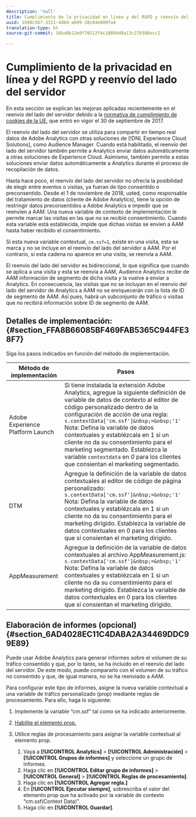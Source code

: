 ```yaml
---
description: 'null'
title: Cumplimiento de la privacidad en línea y del RGPD y reenvío del lado del servidor
uuid: 1b90c567-3321-4dbd-a699-38c04e809fa4
translation-type: ht
source-git-commit: 16ba0b12e0f70112f4c10804d0a13c278388ecc2

---
```



# Cumplimiento de la privacidad en línea y del RGPD y reenvío del lado del servidor

En esta sección se explican las mejoras aplicadas recientemente en el reenvío del lado del servidor debido a la [normativa de cumplimiento de cookies de la UE](https://ec.europa.eu/ipg/basics/legal/cookies/index_en.htm), que entró en vigor el 30 de septiembre de 2017.

El reenvío del lado del servidor se utiliza para compartir en tiempo real datos de Adobe Analytics con otras soluciones de [!DNL Experience Cloud Solutions], como Audience Manager. Cuando está habilitado, el reenvío del lado del servidor también permite a Analytics enviar datos automáticamente a otras soluciones de Experience Cloud. Asimismo, también permite a estas soluciones enviar datos automáticamente a Analytics durante el proceso de recopilación de datos.

Hasta hace poco, el reenvío del lado del servidor no ofrecía la posibilidad de elegir entre eventos o visitas, ya fueran de tipo consentido o preconsentido. Desde el 1 de noviembre de 2018, usted, como responsable del tratamiento de datos (cliente de Adobe Analytics), tiene la opción de restringir datos preconsentidos a Adobe Analytics e impedir que se reenvíen a AAM. Una nueva variable de contexto de implementación le permite marcar las visitas en las que no se recibió consentimiento. Cuando esta variable está establecida, impide que dichas visitas se envíen a AAM hasta haber recibido el consentimiento.

Si esta nueva variable contextual, `cm.ssf=1`, existe en una visita, esta se marca y no se incluye en el reenvío del lado del servidor a AAM. Por el contrario, si esta cadena no aparece en una visita, se reenvía a AAM.

El reenvío del lado del servidor es bidireccional, lo que significa que cuando se aplica a una visita y esta se reenvía a AAM, Audience Analytics recibe de AAM información de segmento de dicha visita y la vuelve a enviar a Analytics. En consecuencia, las visitas que no se incluyan en el reenvío del lado del servidor de Analytics a AAM no se enriquecerán con la lista de ID de segmento de AAM. Así pues, habrá un subconjunto de tráfico o visitas que no recibirá información sobre ID de segmento de AAM.

## Detalles de implementación: {#section_FFA8B66085BF469FAB5365C944FE38F7}

Siga los pasos indicados en función del método de implementación.

| Método de implementación | Pasos |
|--- |--- |
| Adobe Experience Platform Launch | Si tiene instalada la extensión Adobe Analytics, agregue la siguiente definición de variable de datos de contexto al editor de código personalizado dentro de la configuración de acción de una regla: <br/>`s.contextData['cm.ssf']&nbsp;=&nbsp;'1' ` <br/>Nota:  Defina la variable de datos contextuales y establézcala en 1 si un cliente no da su consentimiento para el marketing segmentado. Establezca la variable `contextdata` en *0* para los clientes que consientan el marketing segmentado. |
| DTM | Agregue la definición de la variable de datos contextuales al editor de código de página personalizado: <br/>`s.contextData['cm.ssf']&nbsp;=&nbsp;'1' ` <br/>Nota: Defina la variable de datos contextuales y establézcala en 1 si un cliente no da su consentimiento para el marketing dirigido. Establezca la variable de datos contextuales en 0 para los clientes que sí consientan el marketing dirigido. |
| AppMeasurement | Agregue la definición de la variable de datos contextuales al archivo AppMeasurement.js:  <br/>`s.contextData['cm.ssf']&nbsp;=&nbsp;'1' ` <br/>Nota: Defina la variable de datos contextuales y establézcala en 1 si un cliente no da su consentimiento para el marketing dirigido. Establezca la variable de datos contextuales en 0 para los clientes que sí consientan el marketing dirigido. |

## Elaboración de informes (opcional) {#section_6AD4028EC11C4DABA2A34469DDC99E89}

Puede usar Adobe Analytics para generar informes sobre el volumen de su tráfico consentido y que, por lo tanto, se ha incluido en el reenvío del lado del servidor. De este modo, puede compararlo con el volumen de su tráfico no consentido y que, de igual manera, no se ha reenviado a AAM.

Para configurar este tipo de informes, asigne la nueva variable contextual a una variable de tráfico personalizado (prop) mediante reglas de procesamiento. Para ello, haga lo siguiente:

1. Implemente la variable “cm.ssf” tal como se ha indicado anteriormente.
1. [Habilite el elemento prop.](/help/admin/admin/c-traffic-variables/traffic-var.md)
1. Utilice reglas de procesamiento para asignar la variable contextual al elemento prop.

   1. Vaya a **[!UICONTROL Analytics]** &gt; **[!UICONTROL Administración]** &gt; **[!UICONTROL Grupos de informes]** y seleccione un grupo de informes.
   1. Haga clic en **[!UICONTROL Editar grupo de informes]** &gt; **[!UICONTROL General]** &gt; **[!UICONTROL Reglas de procesamiento]**.
   1. Haga clic en **[!UICONTROL Agregar regla.]**
   1. En **[!UICONTROL Ejecutar siempre]**, sobrescriba el valor del elemento prop que ha activado por la variable de contexto “cm.ssf(Context Data)”.
   1. Haga clic en **[!UICONTROL Guardar]**.

